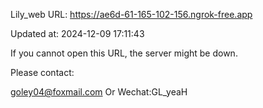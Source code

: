 Lily_web URL: https://ae6d-61-165-102-156.ngrok-free.app

Updated at: 2024-12-09 17:11:43

If you cannot open this URL, the server might be down.

Please contact: 

goley04@foxmail.com Or Wechat:GL_yeaH